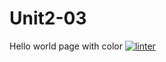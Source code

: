 # Unit2-03
Hello world page with color
[![linter](https://github.com/Emily-Jette/Unit2-03/workflows/linter/badge.svg)](https://github.com/marketplace/actions/super-linter) 
 

